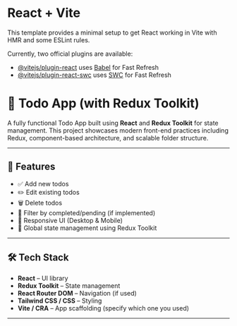 # React + Vite

This template provides a minimal setup to get React working in Vite with HMR and some ESLint rules.

Currently, two official plugins are available:

- [@vitejs/plugin-react](https://github.com/vitejs/vite-plugin-react/blob/main/packages/plugin-react/README.md) uses [Babel](https://babeljs.io/) for Fast Refresh
- [@vitejs/plugin-react-swc](https://github.com/vitejs/vite-plugin-react-swc) uses [SWC](https://swc.rs/) for Fast Refresh


# 📝 Todo App (with Redux Toolkit)

A fully functional Todo App built using **React** and **Redux Toolkit** for state management.
This project showcases modern front-end practices including Redux, 
component-based architecture, and scalable folder structure.

---

## 🚀 Features

- ✅ Add new todos
- ✏️ Edit existing todos
- 🗑️ Delete todos
- 📁 Filter by completed/pending (if implemented)
- 🌙 Responsive UI (Desktop & Mobile)
- 🔄 Global state management using Redux Toolkit

---

## 🛠️ Tech Stack

- **React** – UI library
- **Redux Toolkit** – State management
- **React Router DOM** – Navigation (if used)
- **Tailwind CSS / CSS** – Styling
- **Vite / CRA** – App scaffolding (specify which one you used)

---


